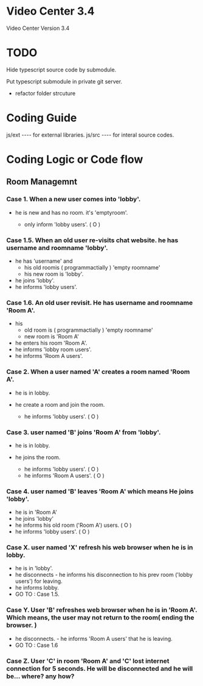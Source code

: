 # Video Center 3.4


Video Center Version 3.4


# TODO

Hide typescript source code by submodule.

Put typescript submodule in private git server.

* refactor folder strcuture


# Coding Guide

js/ext  ---- for external libraries.
js/src  ---- for interal source codes.


# Coding Logic or Code flow

## Room Managemnt

### Case 1. When a new user comes into 'lobby'.

* he is new and has no room. it's 'emptyroom'.

    * only inform 'lobby users'. ( O )

### Case 1.5. When an old user re-visits chat website. he has username and roomname 'lobby'.

* he has 'username' and
    * his old roomis ( programmactially ) 'empty roomname'
    * his new room is 'lobby'.
* he joins 'lobby'.
* he informs 'lobby users'.


### Case 1.6. An old user revisit. He has username and roomname 'Room A'.

* his
    * old room is ( programmactially ) 'empty roomname'
    * new room is 'Room A'
* he enters his room 'Room A'.
* he informs 'lobby room users'.
* he informs 'Room A users'.


### Case 2. When a user named 'A' creates a room named 'Room A'.

* he is in lobby.
* he create a room and join the room.

    * he informs 'lobby users'. ( O )

### Case 3. user named 'B' joins 'Room A' from 'lobby'.

* he is in lobby.
* he joins the room.

    * he informs 'lobby users'. ( O )
    * he informs 'Room A users'. ( O )


### Case 4. user named 'B' leaves 'Room A' which means He joins 'lobby'.

* he is in 'Room A'
* he joins 'lobby'
* he informs his old room ('Room A') users. ( O )
* he informs 'lobby users'. ( O )


### Case X. user named 'X' refresh his web browser when he is in lobby.

* he is in 'lobby'.
* he disconnects - he informs his disconnection to his prev room ('lobby users') for leaving.
* he informs lobby.
* GO TO : Case 1.5.



### Case Y. User 'B' refreshes web browser when he is in 'Room A'. Which means, the user may not return to the room( ending the browser. )
* he disconnects. - he informs 'Room A users' that he is leaving.
* GO TO : Case 1.6





### Case Z. User 'C' in room 'Room A' and 'C' lost internet connection for 5 seconds. He will be disconnected and he will be... where? any how?

